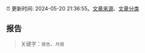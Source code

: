 :alarm_clock: 更新时间: 2024-05-20 21:36:55。[文章来源](/README.md)、[文章分类](/TAGS.md)

## 报告


> 关键字：`报告`、`月报`



